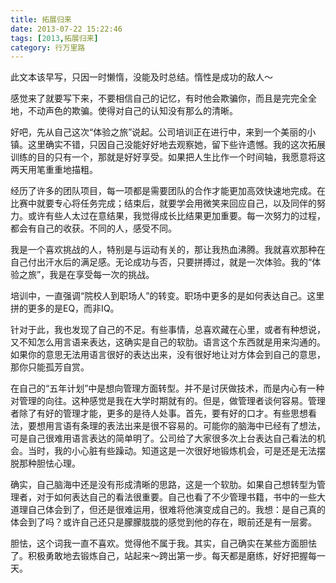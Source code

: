 ```yaml
---
title: 拓展归来
date: 2013-07-22 15:22:46
tags: [2013,拓展归来]
category: 行万里路
---
```

此文本该早写，只因一时懒惰，没能及时总结。惰性是成功的敌人～

<!--more-->

感觉来了就要写下来，不要相信自己的记忆，有时他会欺骗你，而且是完完全全地，不动声色的欺骗。使得对自己的认知没有那么的清晰。



好吧，先从自己这次“体验之旅”说起。公司培训正在进行中，来到一个美丽的小镇。这里确实不错，只因自己没能好好地去观察她，留下些许遗憾。我的这次拓展训练的目的只有一个，那就是好好享受。如果把人生比作一个时间轴，我愿意将这两天用笔重重地描粗。


经历了许多的团队项目，每一项都是需要团队的合作才能更加高效快速地完成。在比赛中就要专心将任务完成；结束后，就要学会用微笑来回应自己，以及同伴的努力。或许有些人太过在意结果，我觉得成长比结果更加重要。每一次努力的过程，都会有自己的收获。不同的人，感受不同。


我是一个喜欢挑战的人，特别是与运动有关的，那让我热血沸腾。我就喜欢那种在自己付出汗水后的满足感。无论成功与否，只要拼搏过，就是一次体验。我的“体验之旅”，我是在享受每一次的挑战。



培训中，一直强调“院校人到职场人”的转变。职场中更多的是如何表达自己。这里拼的更多的是EQ，而非IQ。


针对于此，我也发现了自己的不足。有些事情，总喜欢藏在心里，或者有种想说，又不知怎么用言语来表达，这确实是自己的软肋。语言这个东西就是用来沟通的。如果你的意思无法用语言很好的表达出来，没有很好地让对方体会到自己的意思，那你只能孤芳自赏。


在自己的“五年计划”中是想向管理方面转型。并不是讨厌做技术，而是内心有一种对管理的向往。这种感觉是我在大学时期就有的。但是，做管理者谈何容易。管理者除了有好的管理才能，更多的是待人处事。首先，要有好的口才。有些思想看法，要想用言语有条理的表法出来是很不容易的。可能你的脑海中已经有了想法，可是自己很难用语言表达的简单明了。公司给了大家很多次上台表达自己看法的机会。当时，我的小心脏有些躁动。知道这是一次很好地锻炼机会，可是还是无法摆脱那种胆怯心理。


确实，自己脑海中还是没有形成清晰的思路，这是一个软肋。如果自己想转型为管理者，对于如何表达自己的看法很重要。自己也看了不少管理书籍，书中的一些大道理自己体会到了，但还是很难运用，很难将他演变成自己的。我想：是自己真的体会到了吗？或许自己还只是朦朦胧胧的感觉到他的存在，眼前还是有一层雾。


胆怯，这个词我一直不喜欢。觉得他不属于我。其实，自己确实在某些方面胆怯了。积极勇敢地去锻炼自己，站起来～跨出第一步。每天都是磨练，好好把握每一天。
